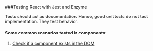 ###Testing React with Jest and Enzyme

Tests should act as documentation.
Hence, good unit tests do not test implementation. They test behavior. 

#### Some common scenarios tested in components:
1. [Check if a component exists in the DOM](examples/src/App.test.js#L5)

